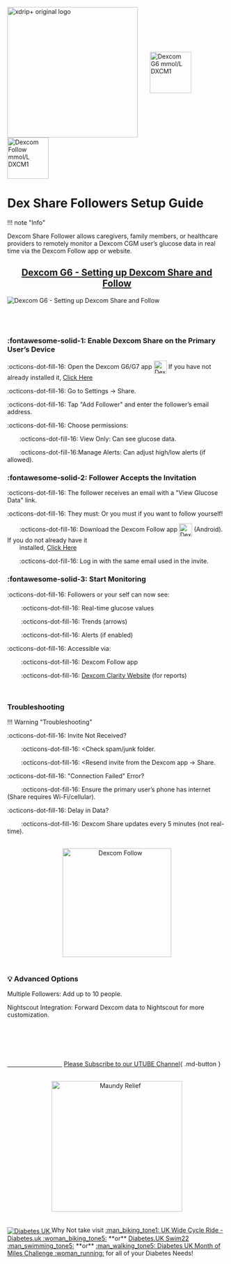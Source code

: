 <!-- this is  on github server!
docs made by D.Galloway 2019- 2021-->


<img width="300" height="Auto" border="0" align="center"  src="https://github.com/user-attachments/assets/f778a2b5-6262-4275-80b9-ef0f16f21e35" title="xdrip+ original logo"/></a>&emsp;&emsp;<img width="95" height="Auto" border="0" align="center"  src="https://github.com/user-attachments/assets/a029ff04-61a8-4eb0-ba00-0acd214b7c04" title="Dexcom G6 mmol/L DXCM1"/></a>&emsp;&emsp;<img width="95" height="Auto" border="0" align="center"  src="https://github.com/user-attachments/assets/7607c150-ee98-4f9b-97ff-abb894de6ba0" title="Dexcom Follow mmol/L DXCM1"/></a>

# **Dex Share Followers Setup Guide** <br>


!!! note "Info"


Dexcom Share Follower allows caregivers, family members, or healthcare providers to remotely monitor a Dexcom CGM user’s glucose data in real time via the Dexcom Follow app or website.<br>

<center>

## <a href="https://app.screencast.com/YxuBW3bErdql4" target="_blank" title="Dexcom G6 - Setting up Dexcom Share and Follow"> Dexcom G6 - Setting up Dexcom Share and Follow </a> </center>

<a href="https://www.youtube.com/watch?v=uRzaL7mfUck&t=5s" target="_blank">
  <img width="auto" height="auto" border="0" align="Left"  src="https://github.com/user-attachments/assets/406522bb-7f7b-4d7b-b19c-a9df54562e2f" title="Dexcom G6 - Setting up Dexcom Share and Follow"/></a> <br>

<br>
<br>
<br>

### :fontawesome-solid-1: Enable Dexcom Share on the Primary User’s Device<br>

:octicons-dot-fill-16: Open the Dexcom G6/G7 app <img width="30" height="Auto" border="0" align="center"  src="https://github.com/user-attachments/assets/a029ff04-61a8-4eb0-ba00-0acd214b7c04" title="Dexcom G6 mmol/L DXCM1"/></a>
 If you have not already installed it, <a href="https://play.google.com/store/apps/details?id=com.dexcom.g6.region1.mmol" target="_blank" title="Dexcom G6 mmol/L DXCM1">Click Here</a><br>

:octicons-dot-fill-16: Go to Settings → Share.<br>

:octicons-dot-fill-16: Tap "Add Follower" and enter the follower’s email address.<br>

:octicons-dot-fill-16: Choose permissions:<br>

&emsp;&emsp;:octicons-dot-fill-16: View Only: Can see glucose data.<br>

&emsp;&emsp;:octicons-dot-fill-16:Manage Alerts: Can adjust high/low alerts (if allowed).<br>


### :fontawesome-solid-2: Follower Accepts the Invitation <br>

:octicons-dot-fill-16: The follower receives an email with a "View Glucose Data" link.<br>

:octicons-dot-fill-16: They must: Or you must if you want to follow yourself!<br>

&emsp;&emsp;:octicons-dot-fill-16: Download the Dexcom Follow app <img width="30" height="Auto" border="0" align="center"  src="https://github.com/user-attachments/assets/7607c150-ee98-4f9b-97ff-abb894de6ba0" title="Dexcom Follow mmolL DXCM1"/></a> (Android). If you do  not already have it <Br>
&emsp;&emsp;installed, <a href="https://play.google.com/store/apps/details?id=com.dexcom.follow.region1.mmol" target="_blank" title="Dexcom Follow mmol/L DXCM1">Click Here</a><br>

&emsp;&emsp;:octicons-dot-fill-16: Log in with the same email used in the invite.<br>

### :fontawesome-solid-3: Start Monitoring <br>

:octicons-dot-fill-16: Followers or your self can now see: <br>

&emsp;&emsp; :octicons-dot-fill-16: Real-time glucose values <br>

&emsp;&emsp; :octicons-dot-fill-16: Trends (arrows) <br>

&emsp;&emsp; :octicons-dot-fill-16: Alerts (if enabled) <br>

:octicons-dot-fill-16: Accessible via: <br>

&emsp;&emsp; :octicons-dot-fill-16: Dexcom Follow app <br>

&emsp;&emsp; :octicons-dot-fill-16: <a href="https://clarity.dexcom.eu/" target="_blank" title="Dexcom Clarity">Dexcom Clarity Website</a> (for reports) <br>


<br>

### Troubleshooting

!!! Warning "Troubleshooting"

:octicons-dot-fill-16: Invite Not Received?<br>

&emsp;&emsp; :octicons-dot-fill-16: <Check spam/junk folder.<br>

&emsp;&emsp; :octicons-dot-fill-16: <Resend invite from the Dexcom app → Share.<br>

:octicons-dot-fill-16: "Connection Failed" Error?<br>

&emsp;&emsp; :octicons-dot-fill-16: Ensure the primary user’s phone has internet (Share requires Wi-Fi/cellular).<br>

:octicons-dot-fill-16: Delay in Data?<br>

&emsp;&emsp; :octicons-dot-fill-16: Dexcom Share updates every 5 minutes (not real-time).<br>
<br>

<center>
<img width="250" height="Auto" border="0" align="center"  src="https://github.com/user-attachments/assets/e6797aff-2b23-4814-bd61-7790b0b3c74b" title="Dexcom Follow"/></a></center>
<br>

### :bulb: Advanced Options

Multiple Followers: Add up to 10 people.<br>

Nightscout Integration: Forward Dexcom data to Nightscout for more customization.<br>

<br>
<br>
<br>
<br>

[&emsp;&emsp;&emsp;&emsp;&emsp;&emsp;&emsp;&emsp;&emsp;]()
[Please Subscribe to our UTUBE Channel](https://www.youtube.com/channel/UC9TwtBefjjKw_uKHiIWMkBA?sub_confirmation=1){ .md-button }

<br>
<a href="https://maundyrelief.org.uk/" target="_blank">
  <center><img width="300" height="auto" border="0" align=""  src="https://github.com/user-attachments/assets/585dd221-4f22-4e83-978d-3eedb39d3ca9" title="Maundy Relief"/></center></a>
<br>

<br>
<a href="https://www.diabetes.org.uk/" target="_blank">
<img width="auto" height="auto" border="0" align="center"  src="https://github.com/user-attachments/assets/21b87537-f1fa-4e01-904c-132085884544" title="Diabetes UK"/> </a>Why Not take visit <a href="https://www.diabetes.org.uk/support-us/fundraise/fundraising-events/pedal-for-progress" target="_blank"> :man_biking_tone1: UK Wide Cycle Ride - Diabetes.uk :woman_biking_tone5:</a> **or** <a href="https://swim22.diabetes.org.uk/?fbclid=IwAR3XSygKTkbU7l_Xgu88WU3Q3EYFrFoAj1STvQTVz_6X-xthmjqOUWMTiww" target="_blank">Diabetes.UK Swim22 :man_swimming_tone5:</a> **or** <a href="https://www.diabetes.org.uk/support-us/fundraise/fundraising-events/60-miles-challenge" target="_blank">:man_walking_tone5: Diabetes UK Month of Miles Challenge :woman_running:</a> for all of your Diabetes Needs!

<!--  
  ******************************************************************************************************************
  mkdocs.yml    # The configuration file.
    docs/
    index.md  # The documentation homepage.
       ...       # Other markdown pages, images and other files.
		
		*************************************************************************
		center text**
		## <center>Now Do  </center><br>
		
		*************************************************************
		
		
<a href="http://nightscout.github.io/pages/update-fork/" target="_blank">
  <img width="auto" height="auto" border="0" align="center"  src="/img/Nightscout/Time to Update Nightscout.png" title="Update Tool"/></a>		
		

adding 	Green Hightligher!!!!!!!!	with bold too
<span style="background-color:#26AF06">**Choose Device**</span>


adding 	Yellow Hightligher!!!!!!!!	with bold too
<span style="background-color: #FFFF00">**Marked text**</span>

white space:

&emsp;&emsp;&emsp;&emsp;&emsp;&emsp;&emsp;&emsp;&nbsp;&nbsp;&nbsp;&nbsp;&nbsp;&nbsp;&nbsp;&nbsp;&nbsp;&nbsp;


<a>
  <img width="auto" height="auto" border="0" align="center"  src="/img/Nightscout/Time to Update Nightscout.png" title="Update Tool"/></a>	

link
<a href=" https://github.com/" target="_blank" title="First create a user account by going to">Click Here</a>


Adding a image with link
<a href="https://www.youtube.com/watch?v=MFsbm45b6YY" target="_blank">
  <img width="auto" height="auto" border="0" align="center"  src="/img/Part 1 Setting up Github 2021/Github account details.jpg" title="github account details"/>
</a><br>


******************
extern just a link
***************
link
<a href=" https://github.com/" target="_blank" title="First create a user account by going to">Click Here</a>

<a href="https://www.mongodb.com/cloud/atlas" target="_blank" title="Click Try Free">See Here</a> 

********************************
link to another page!
*************************

****************
Relative Link:
*******************
[HardwareDataSource](xdrip%20-%20hardwaredatasource.md)
[HardwareDataSource](xdrip%20-%20hardwaredatasource.md)

[What is AAPS](../AndroidAPS/What%20is%20AAPS.md)


# <center>Part 4: <a href="https://atlas-night-out.github.io/xdrip-Nightscout-AAPS/user-guide/Fork_and_Deploy_cgm_remote_monitory_part4/" target="_blank" title="Fork and Deploy cgm remote monitory Part 4">Fork and Deploy cgm remote monitory</a> </center>

Adding Video

<iframe width="850" height="415" src="https://www.youtube.com/embed/MFsbm45b6YY" title="YouTube video player" frameborder="0" allow="accelerometer; autoplay; clipboard-write; encrypted-media; gyroscope; picture-in-picture" allowfullscreen></iframe>


Adding an embeded video
<iframe id="video3" width="560" height="315" src="https://www.youtube.com/embed/o7-T2IrDJ_A" title="YouTube video player" frameborder="0" allow="accelerometer; autoplay; clipboard-write; encrypted-media; gyroscope; picture-in-picture" allowfullscreen></iframe>


Video with image but this if a false Video!!!! And just and image with a link!
<a href="https://youtu.be/FZvuVlHOh8w" target="_blank">
  <img width="auto" height="auto" border="0" align="center"  src="https://github.com/user-attachments/assets/f44c325b-d1d0-483a-813b-bc45813f846a" title="Alexa - Jade - Skills & Games"/></a>


Note
**Note:** a note is something that needs to be mentioned but is apart from the context.


This is a note with a drop down! you have to keep the format the same for it to work!!!!!!!!!!
??? info "Notes"

    Before proceeding, ensure that you've downloaded and installed all required applications on their respective devices. Once everything is set up, familiarize yourself with each app’s interface and functionality. <br> 


!!! Warning "Important Notice - This Video is a Old Way Watch with Caution"

List
This is a regular paragraph.

Paragraph:

1. **Now Open another tab**  to make a Mongodb Atlas** Account: <a href="https://www.mongodb.com/cloud/atlas" target="_blank" title="Click Start Free">See Here</a> 
  and **click** Start Free
 <img width="auto" height="auto" border="0" align="center"  src="/img/Atlas/MongoDB Atlas start free.jpg"Click Start"/>
   2. Sub item two
   3. Sub item three
2. Item two



font size
<font size="4">

</font>

link
<a href=" https://github.com/" target="_blank" title="First create a user account by going to">Click Here</a>


Table
| Syntax | Description |
| ----------- | ----------- |
| Header | Title |
| Paragraph | Text |


Video in a box border!

<table width="1166" border="1" style="border-color: #000000; background-color: #ffffff;" cellpadding="1" cellspacing="1" height="98">
<tbody>
<tr style="height: 16px;">
<td style="width: 1158px; border-color: #000000; background-color: #5B9BD5;" fff=""><span style="font-size: 14pt;"><span style="color: #ffffff;">video Instructions,</span></span></td>
</tr>
<tr style="height: 56.4063px;">
<td style="width: 1158px; border-color: #000000;"><span style="font-family: tahoma, arial, helvetica, sans-serif; font-size: 14pt;">
 <iframe id="video3" width="860" height="515" src="https://www.youtube.com/embed/6o3AdkQBVog" title="YouTube video player" frameborder="0" allow="accelerometer; autoplay; clipboard-write; encrypted-media; gyroscope; picture-in-picture" allowfullscreen></iframe>  </span></td>
</tr>
</tbody>
</table>
*****************************************************
Warning Note<table width="1266" border="1" style="border-color: #000000; background-color: #ffffff;" cellpadding="1" cellspacing="1" height="98">
<tbody>
<tr style="height: 16px;">
<td style="width: 1158px; border-color: #000000; background-color: #FF0000;" fff=""><span style="font-size: 14pt;"><strong><span style="color: #ffffff;">Warning!</span></strong></span></td>
</tr>
<tr style="height: 56.4063px;">
<td style="width: 1158px; border-color: #000000;"><span style="font-family: tahoma, arial, helvetica, sans-serif; font-size: 14pt;"> 1: Some new features, updates, or bug fixes may require that you clear your browser cache before you will see the changes taken effect<br/> 2: If you get no errors and no readings after a while see about doing a <a href="http://127.0.0.1:8000/user-guide/Redeploying%20your%20repository/" target="_blank" title="Redeploying your repository link">Redeploying your repository</a> </span></td>
</tr>
</tbody>
</table>

-->

